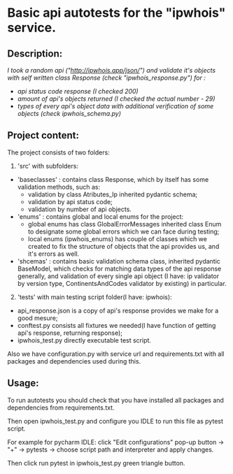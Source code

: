 # Basic api autotests for the "ipwhois" service.
## Description:

<i> I took a random api ("http://ipwhois.app/json/") and validate it's objects with self written class Response (check "ipwhois_response.py") for :</i>
  - <i> api status code response (I checked 200) </i>
  - <i> amount of api's objects returned (I checked the actual number - 29) </i>
  - <i> types of every api's object data with additional verification of some objects (check ipwhois_schema.py) </i>

## Project content:

The project consists of two folders: 
1. 'src' with subfolders:
  - 'baseclasses' : contains class Response, which by itself has some validation methods, such as:
    - validation by class Atributes_Ip inherited pydantic schema;
    - validation by api status code;
    - validation by number of api objects.
  - 'enums' : contains global and local enums for the project:
    - global enums has class GlobalErrorMessages inherited class Enum to designate some global errors which we can face during testing;  
    - local enums (ipwhois_enums) has couple of classes which we created to fix the structure of objects that the api provides us, and it's errors as well.
  - 'shcemas' : contains basic validation schema class, inherited pydantic BaseModel, which checks for matching data types of the api response generally, and validation of every single api object (I have: ip validator by version type, ContinentsAndCodes validator by existing) in particular. 
2. 'tests' with main testing script folder(I have: ipwhois): 
  - api_response.json is a copy of api's response provides we make for a good mesure;
  - conftest.py consists all fixtures we needed(I have function of getting api's response, returning response);
  -  ipwhois_test.py directly executable test script.

Also we have configuration.py with service url and requirements.txt with all packages and dependencies used during this.

## Usage:
To run autotests you should check that you have installed all packages and dependencies from requirements.txt.

Then open ipwhois_test.py and configure you IDLE to run this file as pytest script.

For example for pycharm IDLE: click "Edit configurations" pop-up button -> "+" -> pytests -> choose script path and interpreter and apply changes.

Then click run pytest in ipwhois_test.py green triangle button.
